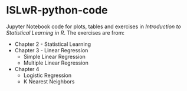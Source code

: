 # ISLwR-python-code

Jupyter Notebook code for plots, tables and exercises in _Introduction to Statistical Learning in R_. The exercises are from:

 * Chapter 2 - Statistical Learning
 * Chapter 3 - Linear Regression
    * Simple Linear Regression
    * Multiple Linear Regression
 * Chapter 4
    * Logistic Regression
    * K Nearest Neighbors
